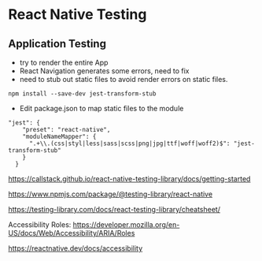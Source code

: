 # React Native Testing

## Application Testing

- try to render the entire App
- React Navigation generates some errors, need to fix
- need to stub out static files to avoid render errors on static files.
```
npm install --save-dev jest-transform-stub
```
- Edit package.json to map static files to the module
```
"jest": {
    "preset": "react-native",
    "moduleNameMapper": {
      ".+\\.(css|styl|less|sass|scss|png|jpg|ttf|woff|woff2)$": "jest-transform-stub"
    }
  }
```

https://callstack.github.io/react-native-testing-library/docs/getting-started

https://www.npmjs.com/package/@testing-library/react-native

https://testing-library.com/docs/react-testing-library/cheatsheet/

Accessibility Roles:
https://developer.mozilla.org/en-US/docs/Web/Accessibility/ARIA/Roles

https://reactnative.dev/docs/accessibility
